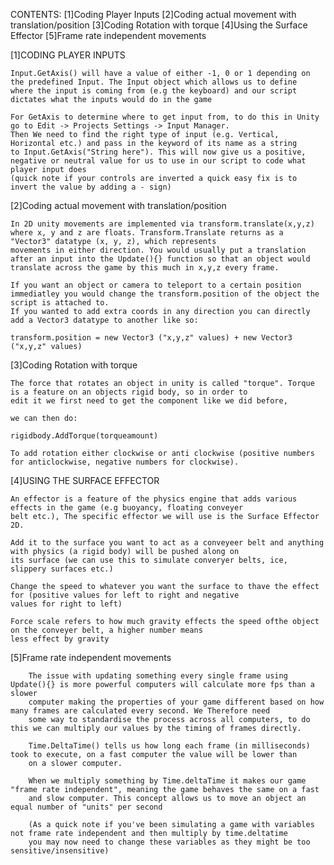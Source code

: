 CONTENTS:
    [1]Coding Player Inputs
    [2]Coding actual movement with translation/position
    [3]Coding Rotation with torque
    [4]Using the Surface Effector
    [5]Frame rate independent movements

[1]CODING PLAYER INPUTS

    Input.GetAxis() will have a value of either -1, 0 or 1 depending on the predefined Input. The Input object which allows us to define 
    where the input is coming from (e.g the keyboard) and our script dictates what the inputs would do in the game

    For GetAxis to determine where to get input from, to do this in Unity go to Edit -> Projects Settings -> Input Manager.
    Then We need to find the right type of input (e.g. Vertical, Horizontal etc.) and pass in the keyword of its name as a string
    to Input.GetAxis("String here"). This will now give us a positive, negative or neutral value for us to use in our script to code what player input does
    (quick note if your controls are inverted a quick easy fix is to invert the value by adding a - sign)


[2]Coding actual movement with translation/position
    
    In 2D unity movements are implemented via transform.translate(x,y,z) where x, y and z are floats. Transform.Translate returns as a "Vector3" datatype (x, y, z), which represents 
    movements in either direction. You would usually put a translation after an input into the Update(){} function so that an object would translate across the game by this much in x,y,z every frame. 
    
    If you want an object or camera to teleport to a certain position immediatley you would change the transform.position of the object the script is attached to.
    If you wanted to add extra coords in any direction you can directly add a Vector3 datatype to another like so:

    transform.position = new Vector3 ("x,y,z" values) + new Vector3 ("x,y,z" values)


[3]Coding Rotation with torque

    The force that rotates an object in unity is called "torque". Torque is a feature on an objects rigid body, so in order to
    edit it we first need to get the component like we did before,
    
    we can then do: 

    rigidbody.AddTorque(torqueamount)

    To add rotation either clockwise or anti clockwise (positive numbers for anticlockwise, negative numbers for clockwise).

[4]USING THE SURFACE EFFECTOR

    An effector is a feature of the physics engine that adds various effects in the game (e.g buoyancy, floating conveyer 
    belt etc.), The specific effector we will use is the Surface Effector 2D. 

    Add it to the surface you want to act as a conveyeer belt and anything with physics (a rigid body) will be pushed along on 
    its surface (we can use this to simulate converyer belts, ice, slippery surfaces etc.)

    Change the speed to whatever you want the surface to thave the effect for (positive values for left to right and negative 
    values for right to left)

    Force scale refers to how much gravity effects the speed ofthe object on the conveyer belt, a higher number means
    less effect by gravity

[5]Frame rate independent movements

        The issue with updating something every single frame using Update(){} is more powerful computers will calculate more fps than a slower 
        computer making the properties of your game different based on how many frames are calculated every second. We Therefore need 
        some way to standardise the process across all computers, to do this we can multiply our values by the timing of frames directly.

        Time.DeltaTime() tells us how long each frame (in milliseconds) took to execute, on a fast computer the value will be lower than
        on a slower computer.

        When we multiply something by Time.deltaTime it makes our game "frame rate independent", meaning the game behaves the same on a fast
        and slow computer. This concept allows us to move an object an equal number of "units" per second

        (As a quick note if you've been simulating a game with variables not frame rate independent and then multiply by time.deltatime 
        you may now need to change these variables as they might be too sensitive/insensitive)
